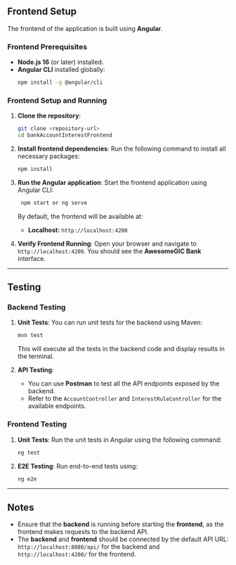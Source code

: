 
## Frontend Setup

The frontend of the application is built using **Angular**.

### Frontend Prerequisites
- **Node.js 16** (or later) installed.
- **Angular CLI** installed globally:
   ```bash
   npm install -g @angular/cli
   ```

### Frontend Setup and Running

1. **Clone the repository**:
   ```bash
   git clone <repository-url>
   cd bankAccountInterestFrontend
   ```

2. **Install frontend dependencies**:
   Run the following command to install all necessary packages:
   ```bash
   npm install
   ```

3. **Run the Angular application**:
   Start the frontend application using Angular CLI:
   ```bash
    npm start or ng serve
   ```

   By default, the frontend will be available at:
   - **Localhost:** `http://localhost:4200`

4. **Verify Frontend Running**:
   Open your browser and navigate to `http://localhost:4200`. You should see the **AwesomeGIC Bank** interface.

---

## Testing

### Backend Testing

1. **Unit Tests**:
   You can run unit tests for the backend using Maven:
   ```bash
   mvn test
   ```

   This will execute all the tests in the backend code and display results in the terminal.

2. **API Testing**:
   - You can use **Postman** to test all the API endpoints exposed by the backend.
   - Refer to the `AccountController` and `InterestRuleController` for the available endpoints.

### Frontend Testing

1. **Unit Tests**:
   Run the unit tests in Angular using the following command:
   ```bash
   ng test
   ```

2. **E2E Testing**:
   Run end-to-end tests using:
   ```bash
   ng e2e
   ```

---

## Notes
- Ensure that the **backend** is running before starting the **frontend**, as the frontend makes requests to the backend API.
- The **backend** and **frontend** should be connected by the default API URL: `http://localhost:8080/api/` for the backend and `http://localhost:4200/` for the frontend.